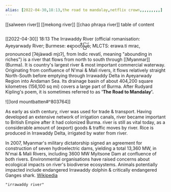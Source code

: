 ```yaml
---
alias: [2022-04-30,18:13,the road to mandalay,netflix crown,,,,,,,,,]
---
```

[[salween river]] [[mekong river]] [[chao phraya river]]
table of content
```toc
```

[[2022-04-30]] 18:13
The Irrawaddy River (official romanisation: Ayeyarwady River; Burmese: ဧရာဝတီမြစ်; MLCTS: erawa.ti mrac, pronounced [ʔèjàwədì mjɪʔ], from Indic revatī, meaning "abounding in riches") is a river that flows from north to south through [[Myanmar]] (Burma). It is country's largest river  & most important commercial waterway. Originating from confluence of N'mai  & Mali rivers, it flows relatively straight North-South before emptying through Irrawaddy Delta in Ayeyarwady Region into Andaman Sea. Its drainage basin of about 404,200 square kilometres (156,100 sq mi) covers a large part of Burma. After Rudyard Kipling's poem, it is sometimes referred to as **'The Road to Mandalay'.**

![[lord mountbatten#^803764]]

As early as sixth century, river was used for trade  & transport. Having developed an extensive network of irrigation canals, river became important to British Empire after it had colonized Burma. river is still as vital today, as a considerable amount of (export) goods  & traffic moves by river. Rice is produced in Irrawaddy Delta, irrigated by water from river.

In 2007, Myanmar's military dictatorship signed an agreement for construction of seven hydroelectric dams, yielding a total 13,360 MW, in N'mai  & Mali Rivers, including 3600 MW Myitsone Dam at confluence of both rivers. Environmental organisations have raised concerns about ecological impacts on river's biodiverse ecosystems. Animals potentially impacted include endangered Irrawaddy dolphin  & critically endangered Ganges shark.
[Wikipedia](https://en.wikipedia.org/wiki/Irrawaddy%20River)
```query
"irrawaddy river"
```